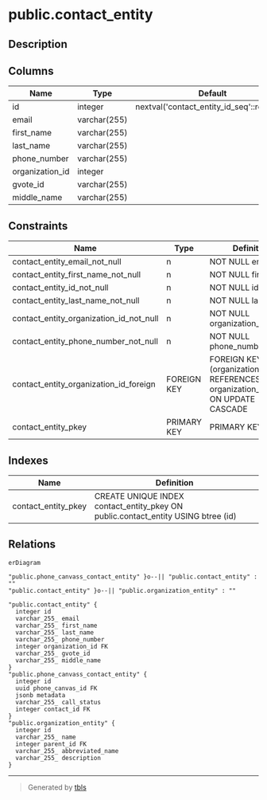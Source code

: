 # public.contact_entity

## Description

## Columns

| Name            | Type         | Default                                    | Nullable | Children                                                                      | Parents                                                     | Comment |
| --------------- | ------------ | ------------------------------------------ | -------- | ----------------------------------------------------------------------------- | ----------------------------------------------------------- | ------- |
| id              | integer      | nextval('contact_entity_id_seq'::regclass) | false    | [public.phone_canvass_contact_entity](public.phone_canvass_contact_entity.md) |                                                             |         |
| email           | varchar(255) |                                            | false    |                                                                               |                                                             |         |
| first_name      | varchar(255) |                                            | false    |                                                                               |                                                             |         |
| last_name       | varchar(255) |                                            | false    |                                                                               |                                                             |         |
| phone_number    | varchar(255) |                                            | false    |                                                                               |                                                             |         |
| organization_id | integer      |                                            | false    |                                                                               | [public.organization_entity](public.organization_entity.md) |         |
| gvote_id        | varchar(255) |                                            | true     |                                                                               |                                                             |         |
| middle_name     | varchar(255) |                                            | true     |                                                                               |                                                             |         |

## Constraints

| Name                                    | Type        | Definition                                                                         |
| --------------------------------------- | ----------- | ---------------------------------------------------------------------------------- |
| contact_entity_email_not_null           | n           | NOT NULL email                                                                     |
| contact_entity_first_name_not_null      | n           | NOT NULL first_name                                                                |
| contact_entity_id_not_null              | n           | NOT NULL id                                                                        |
| contact_entity_last_name_not_null       | n           | NOT NULL last_name                                                                 |
| contact_entity_organization_id_not_null | n           | NOT NULL organization_id                                                           |
| contact_entity_phone_number_not_null    | n           | NOT NULL phone_number                                                              |
| contact_entity_organization_id_foreign  | FOREIGN KEY | FOREIGN KEY (organization_id) REFERENCES organization_entity(id) ON UPDATE CASCADE |
| contact_entity_pkey                     | PRIMARY KEY | PRIMARY KEY (id)                                                                   |

## Indexes

| Name                | Definition                                                                        |
| ------------------- | --------------------------------------------------------------------------------- |
| contact_entity_pkey | CREATE UNIQUE INDEX contact_entity_pkey ON public.contact_entity USING btree (id) |

## Relations

```mermaid
erDiagram

"public.phone_canvass_contact_entity" }o--|| "public.contact_entity" : ""
"public.contact_entity" }o--|| "public.organization_entity" : ""

"public.contact_entity" {
  integer id
  varchar_255_ email
  varchar_255_ first_name
  varchar_255_ last_name
  varchar_255_ phone_number
  integer organization_id FK
  varchar_255_ gvote_id
  varchar_255_ middle_name
}
"public.phone_canvass_contact_entity" {
  integer id
  uuid phone_canvas_id FK
  jsonb metadata
  varchar_255_ call_status
  integer contact_id FK
}
"public.organization_entity" {
  integer id
  varchar_255_ name
  integer parent_id FK
  varchar_255_ abbreviated_name
  varchar_255_ description
}
```

---

> Generated by [tbls](https://github.com/k1LoW/tbls)
